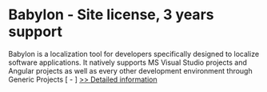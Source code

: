 # Babylon - Site license, 3 years support
Babylon is a localization tool for developers specifically designed to localize software applications. It natively supports MS Visual Studio projects and Angular projects as well as every other development environment through Generic Projects
[ - ]
[>> Detailed information](https://secure.shareit.com/shareit/product.html?productid=300666117&affiliateid=200057808)